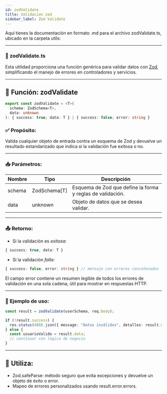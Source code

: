 ```yaml
---
id: zodValidate
title: Validacion zod
sidebar_label: Zod Validate
---
```


Aquí tienes la documentación en formato .md para el archivo zodValidate.ts, ubicado en la carpeta utils:

---

### 📄 zodValidate.ts

Esta utilidad proporciona una función genérica para validar datos con [Zod](https://zod.dev/), simplificando el manejo de errores en controladores y servicios.

---

## 🔧 Función: zodValidate

```ts
export const zodValidate = <T>(
  schema: ZodSchema<T>,
  data: unknown
): { success: true; data: T } | { success: false; error: string }
```

### ✅ Propósito:

Valida cualquier objeto de entrada contra un esquema de Zod y devuelve un resultado estandarizado que indica si la validación fue exitosa o no.

---

### 📥 Parámetros:

| Nombre   | Tipo           | Descripción                                                |
| -------- | -------------- | ---------------------------------------------------------- |
| schema | ZodSchema[T] | Esquema de Zod que define la forma y reglas de validación. |
| data   | unknown      | Objeto de datos que se desea validar.                      |

---

### 📤 Retorno:

* Si la validación es *exitosa*:

```ts
{ success: true, data: T }
```

* Si la validación *falla*:

```ts
{ success: false, error: string } // mensaje con errores concatenados
```

El campo error contiene un resumen legible de todos los errores de validación en una sola cadena, útil para mostrar en respuestas HTTP.

---

### 🧠 Ejemplo de uso:

```ts
const result = zodValidate(userSchema, req.body);

if (!result.success) {
  res.status(400).json({ message: "Datos inválidos", detalles: result.error });
} else {
  const usuarioValido = result.data;
  // continuar con lógica de negocio
}
```

---

## 🧰 Utiliza:

* Zod.safeParse: método seguro que evita excepciones y devuelve un objeto de éxito o error.
* Mapeo de errores personalizados usando result.error.errors.